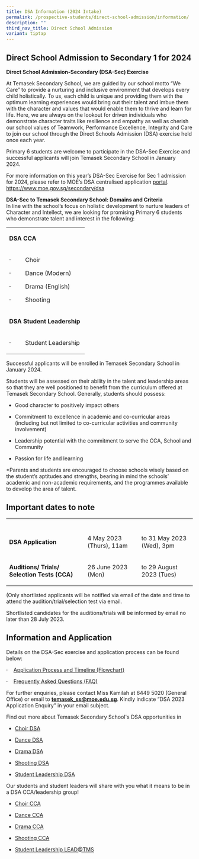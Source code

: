 ```yaml
---
title: DSA Information (2024 Intake)
permalink: /prospective-students/direct-school-admission/information/
description: ""
third_nav_title: Direct School Admission
variant: tiptap
---
```

<h2>Direct School Admission to Secondary 1 for 2024</h2><p><strong>Direct School Admission-Secondary (DSA-Sec) Exercise</strong></p><p>At Temasek Secondary School, we are guided by our school motto “We Care” to provide a nurturing and inclusive environment that develops every child holistically. To us, each child is unique and providing them with the optimum learning experiences would bring out their talent and imbue them with the character and values that would enable them to thrive and learn for life. Here, we are always on the lookout for driven individuals who demonstrate character traits like resilience and empathy as well as cherish our school values of Teamwork, Performance Excellence, Integrity and Care to join our school through the Direct Schools Admission (DSA) exercise held once each year.</p><p>Primary 6 students are welcome to participate in the DSA-Sec Exercise and successful applicants will join Temasek Secondary School in January 2024.&nbsp;&nbsp;</p><p>For more information on this year’s DSA-Sec Exercise for Sec 1 admission for 2024, please refer to MOE’s DSA centralised application&nbsp;<a href="https://www.moe.gov.sg/admissions/direct-admissions/dsa-sec" rel="noopener noreferrer nofollow" target="_blank">portal</a>. <a href="https://www.moe.gov.sg/secondary/dsa" rel="noopener noreferrer nofollow" target="_blank">https://www.moe.gov.sg/secondary/dsa</a></p><p><strong>DSA-Sec to Temasek Secondary School: Domains and Criteria</strong>&nbsp;<br>In line with the school’s focus on holistic development to nurture leaders of Character and Intellect, we are looking for promising Primary 6 students who demonstrate talent and interest in the following: <br></p><table><tbody><tr><td rowspan="1" colspan="1"><p><strong>DSA CCA</strong></p></td></tr><tr><td rowspan="1" colspan="1"><p>·&nbsp;&nbsp;&nbsp;&nbsp;&nbsp;&nbsp;&nbsp;&nbsp; Choir</p><p>·&nbsp;&nbsp;&nbsp;&nbsp;&nbsp;&nbsp;&nbsp;&nbsp; Dance (Modern)</p><p>·&nbsp;&nbsp;&nbsp;&nbsp;&nbsp;&nbsp;&nbsp;&nbsp; Drama (English)</p><p>·&nbsp;&nbsp;&nbsp;&nbsp;&nbsp;&nbsp;&nbsp;&nbsp; Shooting</p></td></tr><tr><td rowspan="1" colspan="1"><p><strong>DSA Student Leadership&nbsp;</strong></p></td></tr><tr><td rowspan="1" colspan="1"><p>·&nbsp;&nbsp;&nbsp;&nbsp;&nbsp;&nbsp;&nbsp;&nbsp; Student Leadership&nbsp;</p></td></tr></tbody></table><p>Successful applicants will be enrolled in Temasek Secondary School in January 2024. <br></p><p>Students will be assessed on their ability in the talent and leadership areas so that they are well positioned to benefit from the curriculum offered at Temasek Secondary School. Generally, students should possess:</p><ul><li><p>Good character to positively impact others</p></li><li><p>Commitment to excellence in academic and co-curricular areas (including but not limited to co-curricular activities and community involvement)</p></li><li><p>Leadership potential with the commitment to serve the CCA, School and Community</p></li><li><p>Passion for life and learning</p></li></ul><p>*Parents and students are encouraged to choose schools wisely based on the student’s aptitudes and strengths, bearing in mind the schools’ academic and non-academic requirements, and the programmes available to develop the area of talent.</p><h2>Important dates to note</h2><table><tbody><tr><th rowspan="1" colspan="1"><p></p></th><th rowspan="1" colspan="1"><p></p></th><th rowspan="1" colspan="1"><p></p></th></tr><tr><td rowspan="1" colspan="1"><p><strong>DSA Application</strong></p></td><td rowspan="1" colspan="1"><p>4 May 2023 (Thurs), 11am</p></td><td rowspan="1" colspan="1"><p>to 31 May 2023 (Wed), 3pm</p></td></tr><tr><td rowspan="1" colspan="1"><p><strong>Auditions/ Trials/ Selection Tests (CCA)</strong></p></td><td rowspan="1" colspan="1"><p>26 June 2023 (Mon)</p></td><td rowspan="1" colspan="1"><p>to 29 August 2023 (Tues)</p></td></tr></tbody></table><p>(Only shortlisted applicants will be notified via email of the date and time to attend the audition/trial/selection test via email.</p><p>Shortlisted candidates for the auditions/trials will be informed by email&nbsp;no later than 28 July 2023.</p><h2>Information and Application</h2><p>Details on the DSA-Sec exercise and application process can be found below:</p><p>·&nbsp;&nbsp;&nbsp;&nbsp;<a href="/files/application%20process%20%20for%20%20dsa%20sec%201%20admission%202024.pdf" rel="noopener noreferrer nofollow" target="_blank">Application Process and Timeline (Flowchart)</a></p><p>·&nbsp;&nbsp;&nbsp;&nbsp;<a href="/files/faqs%20for%20dsa-secondary%20exercise%202023.pdf" rel="noopener noreferrer nofollow" target="_blank">Frequently Asked Questions (FAQ)</a></p><p>For further enquiries, please contact Miss Kamilah at 6449 5020 (General Office) or email to&nbsp;<strong><a href="mailto:temasek_ss@moe.edu.sg" rel="noopener noreferrer nofollow" target="_blank">temasek_ss@moe.edu.sg</a></strong>.&nbsp;Kindly indicate “DSA 2023 Application Enquiry” in your email subject.</p><p>Find out more about Temasek Secondary School's DSA opportunities in</p><ul data-tight="true" class="tight"><li><p><a href="https://www.temaseksec.moe.edu.sg/prospective-students/direct-school-admission/choir-dsa/" rel="noopener noreferrer nofollow" target="_blank">Choir DSA</a></p></li><li><p><a href="https://www.temaseksec.moe.edu.sg/prospective-students/direct-school-admission/dance-dsa/" rel="noopener noreferrer nofollow" target="_blank">Dance DSA</a></p></li><li><p><a href="https://www.temaseksec.moe.edu.sg/prospective-students/direct-school-admission/drama-dsa/" rel="noopener noreferrer nofollow" target="_blank">Drama DSA</a></p></li><li><p><a href="https://www.temaseksec.moe.edu.sg/prospective-students/direct-school-admission/shooting-dsa/" rel="noopener noreferrer nofollow" target="_blank">Shooting DSA</a></p></li><li><p><a href="https://www.temaseksec.moe.edu.sg/prospective-students/direct-school-admission/student-leadership-dsa/" rel="noopener noreferrer nofollow" target="_blank">Student Leadership DSA</a></p></li></ul><p>Our students and student leaders will share with you what it means to be in a DSA CCA/leadership group!</p><ul data-tight="true" class="tight"><li><p><a href="https://www.temaseksec.moe.edu.sg/curriculum/co-curricular-activities/choir/" rel="noopener noreferrer nofollow" target="_blank">Choir CCA</a></p></li><li><p><a href="https://www.temaseksec.moe.edu.sg/curriculum/co-curricular-activities/dance/" rel="noopener noreferrer nofollow" target="_blank">Dance CCA</a></p></li><li><p><a href="https://www.temaseksec.moe.edu.sg/curriculum/co-curricular-activities/drama/" rel="noopener noreferrer nofollow" target="_blank">Drama CCA</a></p></li><li><p><a href="https://www.temaseksec.moe.edu.sg/curriculum/co-curricular-activities/shooting/" rel="noopener noreferrer nofollow" target="_blank">Shooting CCA</a></p></li><li><p><a href="https://www.temaseksec.moe.edu.sg/co-curriculum/student-leadership-lead-tms/" rel="noopener noreferrer nofollow" target="_blank">Student Leadership LEAD@TMS</a></p></li></ul><p></p>